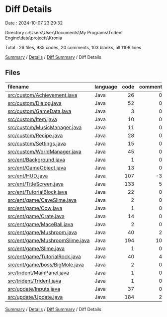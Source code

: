 # Diff Details

Date : 2024-10-07 23:29:32

Directory c:\\Users\\User\\Documents\\My Programs\\Trident Engine\\data\\projects\\Kronia

Total : 26 files,  985 codes, 20 comments, 103 blanks, all 1108 lines

[Summary](results.md) / [Details](details.md) / [Diff Summary](diff.md) / Diff Details

## Files
| filename | language | code | comment | blank | total |
| :--- | :--- | ---: | ---: | ---: | ---: |
| [src/custom/Achievement.java](/src/custom/Achievement.java) | Java | 26 | 0 | 0 | 26 |
| [src/custom/Dialog.java](/src/custom/Dialog.java) | Java | 52 | 0 | 10 | 62 |
| [src/custom/GameData.java](/src/custom/GameData.java) | Java | 3 | 0 | 0 | 3 |
| [src/custom/Item.java](/src/custom/Item.java) | Java | 10 | 0 | 0 | 10 |
| [src/custom/MusicManager.java](/src/custom/MusicManager.java) | Java | 11 | 0 | 1 | 12 |
| [src/custom/Recipe.java](/src/custom/Recipe.java) | Java | 28 | 0 | 2 | 30 |
| [src/custom/Settings.java](/src/custom/Settings.java) | Java | 15 | 0 | 1 | 16 |
| [src/custom/WorldManager.java](/src/custom/WorldManager.java) | Java | 45 | 0 | 2 | 47 |
| [src/ent/Background.java](/src/ent/Background.java) | Java | 1 | 0 | 0 | 1 |
| [src/ent/GameObject.java](/src/ent/GameObject.java) | Java | 13 | 0 | 0 | 13 |
| [src/ent/HUD.java](/src/ent/HUD.java) | Java | 107 | -3 | 5 | 109 |
| [src/ent/TitleScreen.java](/src/ent/TitleScreen.java) | Java | 133 | 5 | 8 | 146 |
| [src/ent/TutorialBlock.java](/src/ent/TutorialBlock.java) | Java | 22 | 0 | 2 | 24 |
| [src/ent/game/CaveSlime.java](/src/ent/game/CaveSlime.java) | Java | 2 | 0 | 0 | 2 |
| [src/ent/game/Cow.java](/src/ent/game/Cow.java) | Java | 1 | 0 | 0 | 1 |
| [src/ent/game/Crate.java](/src/ent/game/Crate.java) | Java | 14 | 0 | 2 | 16 |
| [src/ent/game/MaceBall.java](/src/ent/game/MaceBall.java) | Java | 2 | 0 | 0 | 2 |
| [src/ent/game/Mushroom.java](/src/ent/game/Mushroom.java) | Java | 40 | 2 | 5 | 47 |
| [src/ent/game/MushroomSlime.java](/src/ent/game/MushroomSlime.java) | Java | 194 | 10 | 33 | 237 |
| [src/ent/game/Slime.java](/src/ent/game/Slime.java) | Java | 1 | 0 | 0 | 1 |
| [src/ent/game/TutorialRock.java](/src/ent/game/TutorialRock.java) | Java | 40 | 4 | 12 | 56 |
| [src/ent/game/boss/BigMole.java](/src/ent/game/boss/BigMole.java) | Java | 2 | 0 | 0 | 2 |
| [src/trident/MainPanel.java](/src/trident/MainPanel.java) | Java | 1 | 0 | 1 | 2 |
| [src/trident/Trident.java](/src/trident/Trident.java) | Java | 1 | 0 | 0 | 1 |
| [src/update/Inputs.java](/src/update/Inputs.java) | Java | 37 | 0 | 2 | 39 |
| [src/update/Update.java](/src/update/Update.java) | Java | 184 | 2 | 17 | 203 |

[Summary](results.md) / [Details](details.md) / [Diff Summary](diff.md) / Diff Details